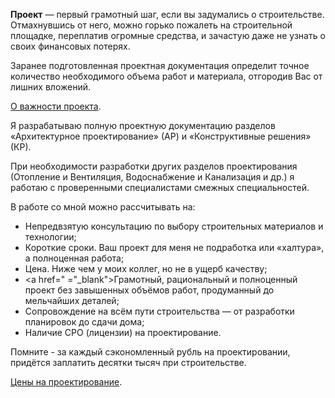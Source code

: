 **Проект** — первый грамотный шаг, если вы задумались о строительстве. Отмахнувшись от него, можно горько пожалеть на строительной площадке, переплатив огромные средства, и зачастую даже не узнать о своих финансовых потерях.

Заранее подготовленная проектная документация определит точное количество необходимого объема работ и материала, отгородив Вас от лишних вложений.

[О важности проекта](TODO).

Я разрабатываю полную проектную документацию разделов «Архитектурное проектирование» (АР) и «Конструктивные решения» (КР).

При необходимости  разработки других разделов  проектирования (Отопление и Вентиляция, Водоснабжение и Канализация и др.) я работаю с проверенными специалистами смежных специальностей. 

В работе со мной можно рассчитывать на:

* Непредвзятую консультацию по выбору строительных материалов и технологии;
* Короткие сроки. Ваш проект для меня не подработка или «халтура», а полноценная работа;
* Цена. Ниже чем у моих коллег, но не в ущерб качеству;
* <a href=" ="_blank">Грамотный, рациональный и полноценный проект</a> без завышенных объёмов работ, продуманный до мельчайших деталей;
* Сопровождение на всём пути строительства — от разработки планировок до сдачи дома;
* Наличие СРО (лицензии) на проектирование.

Помните - за каждый сэкономленный рубль на проектировании, придётся заплатить десятки тысяч при строительстве.

[Цены на проектирование](../price/).

